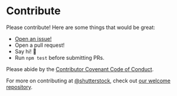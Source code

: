 # Contribute

Please contribute! Here are some things that would be great:
- [Open an issue!](https://github.com/shutterstock/go-stockutil/issues/new)
- Open a pull request!
- Say hi! :wave:
- Run `npm test` before submitting PRs.

Please abide by the [Contributor Covenant Code of Conduct](CODE_OF_CONDUCT.md).

For more on contributing at [@shutterstock](https://github.com/shutterstock), check out [our welcome repository](https://github.com/shutterstock/welcome).
